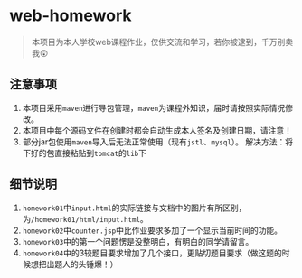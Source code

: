 # web-homework

> 本项目为本人学校web课程作业，仅供交流和学习，若你被逮到，千万别卖我:astonished:


## 注意事项
1. 本项目采用`maven`进行导包管理，`maven`为课程外知识，届时请按照实际情况修改。
2. 本项目中每个源码文件在创建时都会自动生成本人签名及创建日期，请注意！
3. 部分jar包使用`maven`导入后无法正常使用（现有`jstl`、`mysql`）。
   解决方法：将下好的包直接粘贴到`tomcat`的`lib`下

## 细节说明
1. `homework01`中`input.html`的实际链接与文档中的图片有所区别，为`/homework01/html/input.html`。
2. `homework02`中`counter.jsp`中比作业要求多加了一个显示当前时间的功能。
3. `homework03`中的第一个问题愣是没整明白，有明白的同学请留言。
4. `homework04`中的3较题目要求增加了几个接口，更贴切题目要求（做这题的时候想把出题人的头锤爆！）